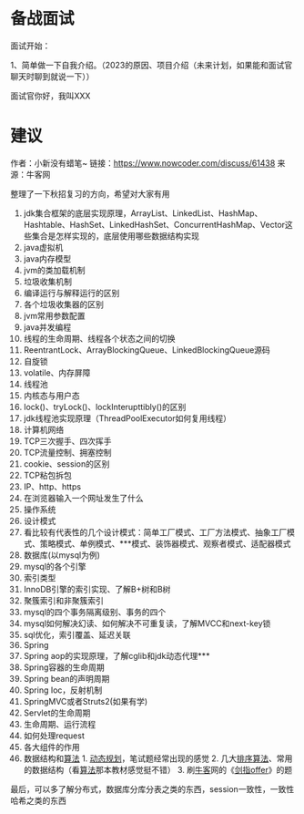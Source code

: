 # 备战面试

面试开始：

1、简单做一下自我介绍。（2023的原因、项目介绍（未来计划，如果能和面试官聊天时聊到就说一下））

面试官你好，我叫XXX



# 建议

作者：小新没有蜡笔~
链接：https://www.nowcoder.com/discuss/61438
来源：牛客网



整理了一下秋招复习的方向，希望对大家有用 

1.  jdk集合框架的底层实现原理，ArrayList、LinkedList、HashMap、Hashtable、HashSet、LinkedHashSet、ConcurrentHashMap、Vector这些集合是怎样实现的，底层使用哪些数据结构实现 
2.  java虚拟机   
   1.  java内存模型 
   2.  jvm的类加载机制 
   3.  垃圾收集机制 
   4.  编译运行与解释运行的区别 
   5.  各个垃圾收集器的区别 
   6.  jvm常用参数配置 
3.  java并发编程   
   1.  线程的生命周期、线程各个状态之间的切换 
   2.  ReentrantLock、ArrayBlockingQueue、LinkedBlockingQueue源码 
   3.  自旋锁 
   4.  volatile、内存屏障 
   5.  线程池 
   6.  内核态与用户态 
   7.  lock()、tryLock()、lockInterupttibly()的区别 
   8.  jdk线程池实现原理（ThreadPoolExecutor如何复用线程） 
4.  计算机网络   
   1.  TCP三次握手、四次挥手 
   2.  TCP流量控制、拥塞控制 
   3.  cookie、session的区别 
   4.  TCP粘包拆包 
   5.  IP、http、https 
   6.  在浏览器输入一个网址发生了什么 
5.  操作系统 
6.  设计模式   
   1.  看比较有代表性的几个设计模式：简单工厂模式、工厂方法模式、抽象工厂模式、策略模式、单例模式、***模式、装饰器模式、观察者模式、适配器模式 
7.  数据库(以mysql为例)   
   1.  mysql的各个引擎 
   2.  索引类型 
   3.  InnoDB引擎的索引实现、了解B+树和B树 
   4.  聚簇索引和非聚簇索引 
   5.  mysql的四个事务隔离级别、事务的四个 
   6.  mysql如何解决幻读、如何解决不可重复读，了解MVCC和next-key锁 
   7.  sql优化，索引覆盖、延迟关联 
8.  Spring   
   1.  Spring aop的实现原理，了解cglib和jdk动态代理*** 
   2.  Spring容器的生命周期 
   3.  Spring bean的声明周期 
   4.  Spring Ioc，反射机制 
9.  SpringMVC或者Struts2(如果有学)   
   1.  Servlet的生命周期 
   2.  生命周期、运行流程 
   3.  如何处理request 
   4.  各大组件的作用 
10.  数据结构和[算法]() 
    1.  [动态规划]()，笔试题经常出现的感觉 
    2.  几大[排序]()[算法]()、常用的数据结构（看[算法]()那本教材感觉挺不错） 
    3.  刷[牛客]()网的《[剑指offer]()》的题 

  最后，可以多了解分布式，数据库分库分表之类的东西，session一致性，一致性哈希之类的东西